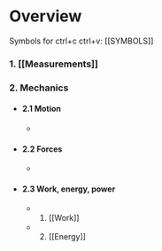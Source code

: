 # Overview
Symbols for ctrl+c ctrl+v: [[SYMBOLS]]
### 1. [[Measurements]]

### 2. Mechanics
- #### 2.1 Motion
	- 
- #### 2.2 Forces
	- 
- #### 2.3 Work, energy, power
	- 1. [[Work]]
	- 2. [[Energy]]